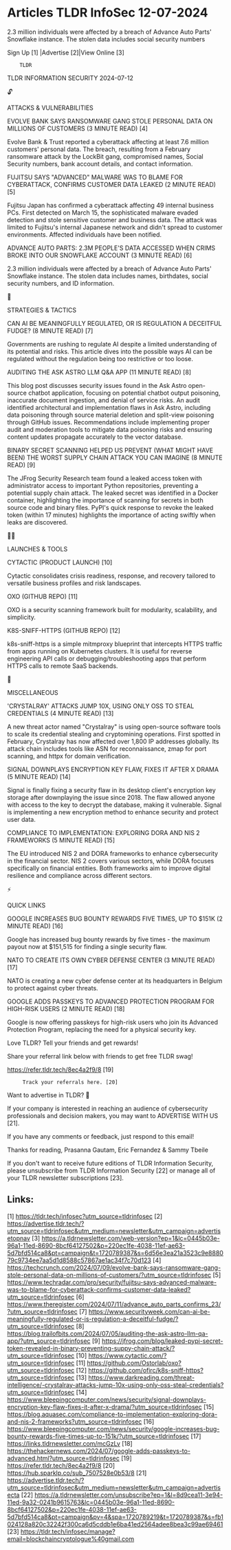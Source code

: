 # Articles TLDR InfoSec 12-07-2024

2.3 million individuals were affected by a breach of Advance Auto
Parts' Snowflake instance. The stolen data includes social security
numbers  

 Sign Up [1] |Advertise [2]|View Online [3] 

		TLDR 

TLDR INFORMATION SECURITY 2024-07-12

🔓 

ATTACKS & VULNERABILITIES

 EVOLVE BANK SAYS RANSOMWARE GANG STOLE PERSONAL DATA ON MILLIONS OF
CUSTOMERS (3 MINUTE READ) [4] 

 Evolve Bank & Trust reported a cyberattack affecting at least 7.6
million customers' personal data. The breach, resulting from a
February ransomware attack by the LockBit gang, compromised names,
Social Security numbers, bank account details, and contact
information. 

 FUJITSU SAYS "ADVANCED" MALWARE WAS TO BLAME FOR CYBERATTACK,
CONFIRMS CUSTOMER DATA LEAKED (2 MINUTE READ) [5] 

 Fujitsu Japan has confirmed a cyberattack affecting 49 internal
business PCs. First detected on March 15, the sophisticated malware
evaded detection and stole sensitive customer and business data. The
attack was limited to Fujitsu's internal Japanese network and didn't
spread to customer environments. Affected individuals have been
notified. 

 ADVANCE AUTO PARTS: 2.3M PEOPLE'S DATA ACCESSED WHEN CRIMS BROKE INTO
OUR SNOWFLAKE ACCOUNT (3 MINUTE READ) [6] 

 2.3 million individuals were affected by a breach of Advance Auto
Parts' Snowflake instance. The stolen data includes names, birthdates,
social security numbers, and ID information. 

🧠 

STRATEGIES & TACTICS

 CAN AI BE MEANINGFULLY REGULATED, OR IS REGULATION A DECEITFUL FUDGE?
(8 MINUTE READ) [7] 

 Governments are rushing to regulate AI despite a limited
understanding of its potential and risks. This article dives into the
possible ways AI can be regulated without the regulation being too
restrictive or too loose. 

 AUDITING THE ASK ASTRO LLM Q&A APP (11 MINUTE READ) [8] 

 This blog post discusses security issues found in the Ask Astro
open-source chatbot application, focusing on potential chatbot output
poisoning, inaccurate document ingestion, and denial of service risks.
An audit identified architectural and implementation flaws in Ask
Astro, including data poisoning through source material deletion and
split-view poisoning through GitHub issues. Recommendations include
implementing proper audit and moderation tools to mitigate data
poisoning risks and ensuring content updates propagate accurately to
the vector database. 

 BINARY SECRET SCANNING HELPED US PREVENT (WHAT MIGHT HAVE BEEN) THE
WORST SUPPLY CHAIN ATTACK YOU CAN IMAGINE (8 MINUTE READ) [9] 

 The JFrog Security Research team found a leaked access token with
administrator access to important Python repositories, preventing a
potential supply chain attack. The leaked secret was identified in a
Docker container, highlighting the importance of scanning for secrets
in both source code and binary files. PyPI's quick response to revoke
the leaked token (within 17 minutes) highlights the importance of
acting swiftly when leaks are discovered. 

🧑‍💻 

LAUNCHES & TOOLS

 CYTACTIC (PRODUCT LAUNCH) [10] 

 Cytactic consolidates crisis readiness, response, and recovery
tailored to versatile business profiles and risk landscapes. 

 OXO (GITHUB REPO) [11] 

 OXO is a security scanning framework built for modularity,
scalability, and simplicity. 

 K8S-SNIFF-HTTPS (GITHUB REPO) [12] 

 k8s-sniff-https is a simple mitmproxy blueprint that intercepts HTTPS
traffic from apps running on Kubernetes clusters. It is useful for
reverse engineering API calls or debugging/troubleshooting apps that
perform HTTPS calls to remote SaaS backends. 

🎁 

MISCELLANEOUS

 'CRYSTALRAY' ATTACKS JUMP 10X, USING ONLY OSS TO STEAL CREDENTIALS (4
MINUTE READ) [13] 

 A new threat actor named "Crystalray" is using open-source software
tools to scale its credential stealing and cryptomining operations.
First spotted in February, Crystalray has now affected over 1,800 IP
addresses globally. Its attack chain includes tools like ASN for
reconnaissance, zmap for port scanning, and httpx for domain
verification. 

 SIGNAL DOWNPLAYS ENCRYPTION KEY FLAW, FIXES IT AFTER X DRAMA (5
MINUTE READ) [14] 

 Signal is finally fixing a security flaw in its desktop client's
encryption key storage after downplaying the issue since 2018. The
flaw allowed anyone with access to the key to decrypt the database,
making it vulnerable. Signal is implementing a new encryption method
to enhance security and protect user data. 

 COMPLIANCE TO IMPLEMENTATION: EXPLORING DORA AND NIS 2 FRAMEWORKS (5
MINUTE READ) [15] 

 The EU introduced NIS 2 and DORA frameworks to enhance cybersecurity
in the financial sector. NIS 2 covers various sectors, while DORA
focuses specifically on financial entities. Both frameworks aim to
improve digital resilience and compliance across different sectors. 

⚡ 

QUICK LINKS

 GOOGLE INCREASES BUG BOUNTY REWARDS FIVE TIMES, UP TO $151K (2 MINUTE
READ) [16] 

 Google has increased bug bounty rewards by five times - the maximum
payout now at $151,515 for finding a single security flaw. 

 NATO TO CREATE ITS OWN CYBER DEFENSE CENTER (3 MINUTE READ) [17] 

 NATO is creating a new cyber defense center at its headquarters in
Belgium to protect against cyber threats. 

 GOOGLE ADDS PASSKEYS TO ADVANCED PROTECTION PROGRAM FOR HIGH-RISK
USERS (2 MINUTE READ) [18] 

 Google is now offering passkeys for high-risk users who join its
Advanced Protection Program, replacing the need for a physical
security key. 

Love TLDR? Tell your friends and get rewards!

 Share your referral link below with friends to get free TLDR swag! 

 https://refer.tldr.tech/8ec4a2f9/8 [19] 

		 Track your referrals here. [20] 

Want to advertise in TLDR? 📰

 If your company is interested in reaching an audience of
cybersecurity professionals and decision makers, you may want to
ADVERTISE WITH US [21]. 

 If you have any comments or feedback, just respond to this email! 

Thanks for reading, 
Prasanna Gautam, Eric Fernandez & Sammy Tbeile 

If you don't want to receive future editions of TLDR Information
Security, please unsubscribe from TLDR Information Security [22] or
manage all of your TLDR newsletter subscriptions [23]. 

 

Links:
------
[1] https://tldr.tech/infosec?utm_source=tldrinfosec
[2] https://advertise.tldr.tech/?utm_source=tldrinfosec&utm_medium=newsletter&utm_campaign=advertisetopnav
[3] https://a.tldrnewsletter.com/web-version?ep=1&lc=0445b03e-96a1-11ed-8690-8bcf64127502&p=220ec1fe-4038-11ef-ae63-5d7bfd514ca8&pt=campaign&t=1720789387&s=6d56e3ea21a3523c9e888079c9734ee7aa5d1d8588c57867ae1ac34f7c70d123
[4] https://techcrunch.com/2024/07/09/evolve-bank-says-ransomware-gang-stole-personal-data-on-millions-of-customers/?utm_source=tldrinfosec
[5] https://www.techradar.com/pro/security/fujitsu-says-advanced-malware-was-to-blame-for-cyberattack-confirms-customer-data-leaked?utm_source=tldrinfosec
[6] https://www.theregister.com/2024/07/11/advance_auto_parts_confirms_23/?utm_source=tldrinfosec
[7] https://www.securityweek.com/can-ai-be-meaningfully-regulated-or-is-regulation-a-deceitful-fudge/?utm_source=tldrinfosec
[8] https://blog.trailofbits.com/2024/07/05/auditing-the-ask-astro-llm-qa-app/?utm_source=tldrinfosec
[9] https://jfrog.com/blog/leaked-pypi-secret-token-revealed-in-binary-preventing-suppy-chain-attack/?utm_source=tldrinfosec
[10] https://www.cytactic.com/?utm_source=tldrinfosec
[11] https://github.com/Ostorlab/oxo?utm_source=tldrinfosec
[12] https://github.com/ofirc/k8s-sniff-https?utm_source=tldrinfosec
[13] https://www.darkreading.com/threat-intelligence/-crystalray-attacks-jump-10x-using-only-oss-steal-credentials?utm_source=tldrinfosec
[14] https://www.bleepingcomputer.com/news/security/signal-downplays-encryption-key-flaw-fixes-it-after-x-drama/?utm_source=tldrinfosec
[15] https://blog.aquasec.com/compliance-to-implementation-exploring-dora-and-nis-2-frameworks?utm_source=tldrinfosec
[16] https://www.bleepingcomputer.com/news/security/google-increases-bug-bounty-rewards-five-times-up-to-151k/?utm_source=tldrinfosec
[17] https://links.tldrnewsletter.com/mcGzLv
[18] https://thehackernews.com/2024/07/google-adds-passkeys-to-advanced.html?utm_source=tldrinfosec
[19] https://refer.tldr.tech/8ec4a2f9/8
[20] https://hub.sparklp.co/sub_7507528e0b53/8
[21] https://advertise.tldr.tech/?utm_source=tldrinfosec&utm_medium=newsletter&utm_campaign=advertisecta
[22] https://a.tldrnewsletter.com/unsubscribe?ep=1&l=8d9cea11-3e94-11ed-9a32-0241b9615763&lc=0445b03e-96a1-11ed-8690-8bcf64127502&p=220ec1fe-4038-11ef-ae63-5d7bfd514ca8&pt=campaign&pv=4&spa=1720789219&t=1720789387&s=fb1024128a820c32242f300ca6d5cddb1e6ba41ed2564adee8bea3c99ae69461
[23] https://tldr.tech/infosec/manage?email=blockchaincryptologue%40gmail.com